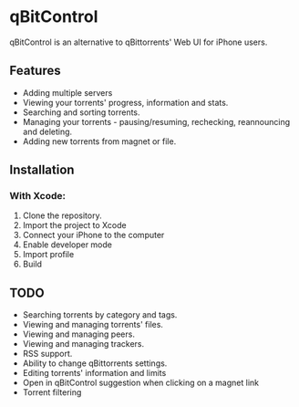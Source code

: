 # qBitControl

qBitControl is an alternative to qBittorrents' Web UI for iPhone users.

## Features
- Adding multiple servers
- Viewing your torrents' progress, information and stats.
- Searching and sorting torrents.
- Managing your torrents - pausing/resuming, rechecking, reannouncing and deleting.
- Adding new torrents from magnet or file.

## Installation
### With Xcode:
1. Clone the repository.
2. Import the project to Xcode
3. Connect your iPhone to the computer
4. Enable developer mode
5. Import profile
6. Build


## TODO
- Searching torrents by category and tags.
- Viewing and managing torrents' files.
- Viewing and managing peers.
- Viewing and managing trackers.
- RSS support.
- Ability to change qBittorrents settings.
- Editing torrents' information and limits
- Open in qBitControl suggestion when clicking on a magnet link
- Torrent filtering

